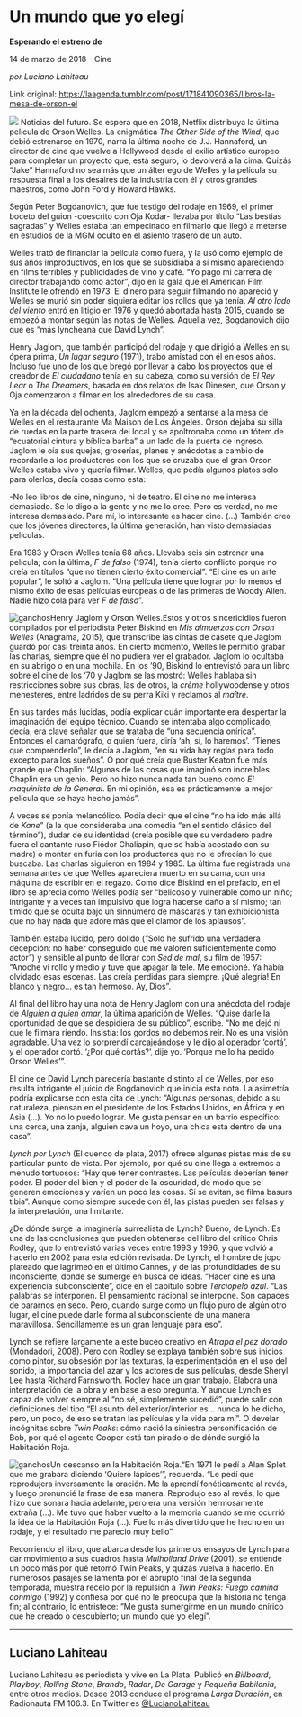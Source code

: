 # Un mundo que yo elegí

**Esperando el estreno de**

14 de marzo de 2018 - Cine

_por Luciano Lahiteau_

Link original: https://laagenda.tumblr.com/post/171841090365/libros-la-mesa-de-orson-el

![](https://64.media.tumblr.com/20c33585ba9877fe8667c0b7d225820e/tumblr_inline_pjzvnoULy71t6q87u_500.jpg)
Noticias del futuro. Se espera que en 2018, Netflix distribuya la última película de Orson Welles. La enigmática *The Other Side of the Wind*, que debió estrenarse en 1970, narra la última noche de J.J. Hannaford, un director de cine que vuelve a Hollywood desde el exilio artístico europeo para completar un proyecto que, está seguro, lo devolverá a la cima. Quizás “Jake” Hannaford no sea más que un álter ego de Welles y la película su respuesta final a los desaires de la industria con él y otros grandes maestros, como John Ford y Howard Hawks. 

Según Peter Bogdanovich, que fue testigo del rodaje en 1969, el primer boceto del guion -coescrito con Oja Kodar- llevaba por título “Las bestias sagradas” y Welles estaba tan empecinado en filmarlo que llegó a meterse en estudios de la MGM oculto en el asiento trasero de un auto. 

Welles trató de financiar la película como fuera, y la usó como ejemplo de sus años improductivos, en los que se subsidiaba a sí mismo apareciendo en films terribles y publicidades de vino y café. “Yo pago mi carrera de director trabajando como actor”, dijo en la gala que el American Film Institute le ofrendó en 1973. El dinero para seguir filmando no apareció y Welles se murió sin poder siquiera editar los rollos que ya tenía. *Al otro lado del viento* entró en litigio en 1976 y quedó abortada hasta 2015, cuando se empezó a montar según las notas de Welles. Aquella vez, Bogdanovich dijo que es “más lyncheana que David Lynch”. 

Henry Jaglom, que también participó del rodaje y que dirigió a Welles en su ópera prima, *Un lugar seguro* (1971), trabó amistad con él en esos años. Incluso fue uno de los que bregó por llevar a cabo los proyectos que el creador de *El ciudadano* tenía en su cabeza, como su versión de *El Rey Lear* o *The Dreamers*, basada en dos relatos de Isak Dinesen, que Orson y Oja comenzaron a filmar en los alrededores de su casa. 

Ya en la década del ochenta, Jaglom empezó a sentarse a la mesa de Welles en el restaurante Ma Maison de Los Ángeles. Orson dejaba su silla de ruedas en la parte trasera del local y se apoltronaba como un tótem de “ecuatorial cintura y bíblica barba” a un lado de la puerta de ingreso. Jaglom le oía sus quejas, groserías, planes y anécdotas a cambio de recordarle a los productores con los que se cruzaba que el gran Orson Welles estaba vivo y quería filmar. Welles, que pedía algunos platos solo para olerlos, decía cosas como esta: 

-No leo libros de cine, ninguno, ni de teatro. El cine no me interesa demasiado. Se lo digo a la gente y no me lo cree. Pero es verdad, no me interesa demasiado. Para mí, lo interesante es hacer cine. (…) También creo que los jóvenes directores, la última generación, han visto demasiadas películas. 

Era 1983 y Orson Welles tenía 68 años. Llevaba seis sin estrenar una película; con la última, *F de falso* (1974), tenía cierto conflicto porque no creía en títulos “que no tienen cierto éxito comercial”. “El cine es un arte popular”, le soltó a Jaglom. “Una película tiene que lograr por lo menos el mismo éxito de esas películas europeas o de las primeras de Woody Allen. Nadie hizo cola para ver *F de falso*”. 

![ganchos](https://64.media.tumblr.com/330d1bcfed4ac8508b5fc29c87795e1e/tumblr_inline_pjzvno6I3X1t6q87u_500.jpg)Henry Jaglom y Orson Welles.Estos y otros sincericidios fueron compilados por el periodista Peter Biskind en *Mis almuerzos con Orson Welles* (Anagrama, 2015), que transcribe las cintas de casete que Jaglom guardó por casi treinta años. En cierto momento, Welles le permitió grabar las charlas, siempre que él no pudiera ver el grabador. Jaglom lo ocultaba en su abrigo o en una mochila. En los ’90, Biskind lo entrevistó para un libro sobre el cine de los ‘70 y Jaglom se las mostró: Welles hablaba sin restricciones sobre sus obras, las de otros, la *crème* hollywoodense y otros menesteres, entre ladridos de su perra Kiki y reclamos al *maître*. 

En sus tardes más lúcidas, podía explicar cuán importante era despertar la imaginación del equipo técnico. Cuando se intentaba algo complicado, decía, era clave señalar que se trataba de “una secuencia onírica”. Entonces el camarógrafo, o quien fuera, diría ‘ah, sí, lo haremos’. “Tienes que comprenderlo”, le decía a Jaglom, “en su vida hay reglas para todo excepto para los sueños”. O por qué creía que Buster Keaton fue más grande que Chaplin: “Algunas de las cosas que imaginó son increíbles. Chaplin era un genio. Pero no hizo nunca nada tan bueno como *El maquinista de la General*. En mi opinión, ésa es prácticamente la mejor película que se haya hecho jamás”. 

A veces se ponía melancólico. Podía decir que el cine “no ha ido más allá de *Kane*” (a la que consideraba una comedia “en el sentido clásico del término”), dudar de su identidad (creía posible que su verdadero padre fuera el cantante ruso Fiódor Chaliapin, que se había acostado con su madre) o montar en furia con los productores que no le ofrecían lo que buscaba.
Las charlas siguieron en 1984 y 1985. La última fue registrada una semana antes de que Welles apareciera muerto en su cama, con una máquina de escribir en el regazo. Como dice Biskind en el prefacio, en el libro se aprecia cómo Welles podía ser “belicoso y vulnerable como un niño; intrigante y a veces tan impulsivo que logra hacerse daño a sí mismo; tan tímido que se oculta bajo un sinnúmero de máscaras y tan exhibicionista que no hay nada que adore más que el clamor de los aplausos”. 

También estaba lúcido, pero dolido (“Solo he sufrido una verdadera decepción: no haber conseguido que me valoren suficientemente como actor”) y sensible al punto de llorar con *Sed de mal*, su film de 1957: “Anoche vi rollo y medio y tuve que apagar la tele. Me emocioné. Ya había olvidado esas escenas. Las creía perdidas para siempre. ¡Qué alegría! En blanco y negro… es tan hermoso. Ay, Dios”. 

Al final del libro hay una nota de Henry Jaglom con una anécdota del rodaje de *Alguien a quien amar*, la última aparición de Welles. “Quise darle la oportunidad de que se despidiera de su público”, escribe. “No me dejó ni que le filmara riendo. Insistía: los gordos no debemos reír. No es una visión agradable. Una vez lo sorprendí carcajeándose y le dijo al operador ‘cortá’, y el operador cortó. ‘¿Por qué cortás?’, dije yo. ‘Porque me lo ha pedido Orson Welles’”. 


El cine de David Lynch parecería bastante distinto al de Welles, por eso resulta intrigante el juicio de Bogdanovich que inicia esta nota. La asimetría podría explicarse con esta cita de Lynch: “Algunas personas, debido a su naturaleza, piensan en el presidente de los Estados Unidos, en África y en Asia (…). Yo no lo puedo lograr. Me gusta pensar en un barrio específico: una cerca, una zanja, alguien cava un hoyo, una chica está dentro de una casa”. 

*Lynch por Lynch* (El cuenco de plata, 2017) ofrece algunas pistas más de su particular punto de vista. Por ejemplo, por qué su cine llega a extremos a menudo tortuosos: “Hay que tener contrastes. Las películas deberían tener poder. El poder del bien y el poder de la oscuridad, de modo que se generen emociones y varíen un poco las cosas. Si se evitan, se filma basura tibia”. Aunque como siempre sucede con él, las pistas pueden ser falsas y la interpretación, una limitante. 

¿De dónde surge la imaginería surrealista de Lynch? Bueno, de Lynch. Es una de las conclusiones que pueden obtenerse del libro del crítico Chris Rodley, que lo entrevistó varias veces entre 1993 y 1996, y que volvió a hacerlo en 2002 para esta edición revisada. De Lynch, el hombre de jopo plateado que lagrimeó en el último Cannes, y de las profundidades de su inconsciente, donde se sumerge en busca de ideas. “Hacer cine es una experiencia subconsciente”, dice en el capítulo sobre *Terciopelo azul*. “Las palabras se interponen. El pensamiento racional se interpone. Son capaces de pararnos en seco. Pero, cuando surge como un flujo puro de algún otro lugar, el cine puede darle forma al subconsciente de una manera maravillosa. Sencillamente es un gran lenguaje para eso”. 

Lynch se refiere largamente a este buceo creativo en *Atrapa el pez dorado* (Mondadori, 2008). Pero con Rodley se explaya también sobre sus inicios como pintor, su obsesión por las texturas, la experimentación en el uso del sonido, la importancia del azar y los actores de sus películas, desde Sheryl Lee hasta Richard Farnsworth. Rodley hace un gran trabajo. Elabora una interpretación de la obra y en base a eso pregunta. Y aunque Lynch es capaz de volver siempre al “no sé, simplemente sucedió”, puede salir con definiciones del tipo “El asunto del exterior/interior es… nunca lo he dicho, pero, un poco, de eso se tratan las películas y la vida para mí”. O develar incógnitas sobre *Twin Peaks*: cómo nació la siniestra personificación de Bob, por qué el agente Cooper está tan pirado o de dónde surgió la Habitación Roja. 

![ganchos](https://64.media.tumblr.com/008e9f6bed85c0b509b8477d3fe61436/tumblr_inline_pjzvnpWWfe1t6q87u_500.jpg)Un descanso en la Habitación Roja.“En 1971 le pedí a Alan Splet que me grabara diciendo ‘Quiero lápices’”, recuerda. “Le pedí que reprodujera inversamente la oración. Me la aprendí fonéticamente al revés, y luego pronuncié la frase de esa manera. Reprodujo eso al revés, lo que hizo que sonara hacia adelante, pero era una versión hermosamente extraña (…). Me tuvo que haber vuelto a la memoria cuando se me ocurrió la idea de la Habitación Roja (…). Fue lo más divertido que he hecho en un rodaje, y el resultado me pareció muy bello”. 

Recorriendo el libro, que abarca desde los primeros ensayos de Lynch para dar movimiento a sus cuadros hasta *Mulholland Drive* (2001), se entiende un poco más por qué retomó Twin Peaks, y quizás vuelva a hacerlo. En numerosos pasajes se lamenta por el abrupto final de la segunda temporada, muestra recelo por la repulsión a *Twin Peaks: Fuego camina conmigo* (1992) y confiesa por qué no le preocupa que la historia no tenga fin; al contrario, lo entristece: “Me gusta sumergirme en un mundo onírico que he creado o descubierto; un mundo que yo elegí”.

  




---

 Luciano Lahiteau
-----------------

 Luciano Lahiteau es periodista y vive en La Plata. Publicó en *Billboard*, *Playboy*, *Rolling Stone*, *Brando*, *Radar*, *De Garage* y *Pequeña Babilonia*, entre otros medios. Desde 2013 conduce el programa *Larga Duración*, en Radionauta FM 106.3. En Twitter es [@LucianoLahiteau](https://twitter.com/lucianolahiteau%E2%80%9D%20%20target=) 

